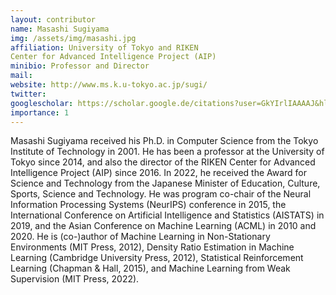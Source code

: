 ```yaml
---
layout: contributor
name: Masashi Sugiyama
img: /assets/img/masashi.jpg
affiliation: University of Tokyo and RIKEN
Center for Advanced Intelligence Project (AIP)
minibio: Professor and Director
mail: 
website: http://www.ms.k.u-tokyo.ac.jp/sugi/
twitter: 
googlescholar: https://scholar.google.de/citations?user=GkYIrlIAAAAJ&hl=en
importance: 1
---
```

Masashi Sugiyama received his Ph.D. in Computer Science from the Tokyo
Institute of Technology in 2001. He has been a professor at the
University of Tokyo since 2014, and also the director of the RIKEN
Center for Advanced Intelligence Project (AIP) since 2016. In 2022, he
received the Award for Science and Technology from the Japanese
Minister of Education, Culture, Sports, Science and Technology. He was
program co-chair of the Neural Information Processing Systems
(NeurIPS) conference in 2015, the International Conference on
Artificial Intelligence and Statistics (AISTATS) in 2019, and the
Asian Conference on Machine Learning (ACML) in 2010 and 2020. He is
(co-)author of Machine Learning in Non-Stationary Environments (MIT
Press, 2012), Density Ratio Estimation in Machine Learning (Cambridge
University Press, 2012), Statistical Reinforcement Learning (Chapman &
Hall, 2015), and Machine Learning from Weak Supervision (MIT Press,
2022).
